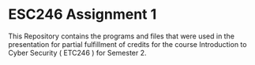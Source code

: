 # ESC246 Assignment 1

This Repository contains the programs and files that were used in the presentation
for partial fulfillment of credits for the course Introduction to Cyber Security ( ETC246 ) for Semester 2.
 
